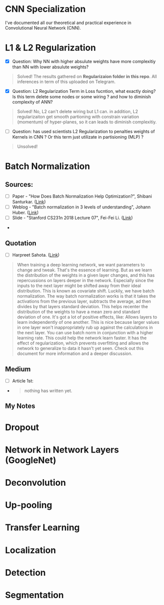 # CNN Specialization 
I've documented all our theoretical and practical experience in Convolutional Neural Network (CNN).
# L1 & L2 Regularization
- [x] Question: Why NN with higher absulute weights have more complexitiy than NN with lower absulute weights?
> Solved! 
> The results gathered on **Regularizaion folder in this repo**. 
> All inferences in term of this uploaded on Telegram.
> 
- [x] Question: L2 Regularization Term in Loss fucntion, what exactly doing? Is this term delete some nodes or some wiring ? and how to diminish complexity of ANN?
> Solved!
> No, L2 can't delete wiring but L1 can. in addition, L2 regularizaiton get smooth partioning with constrain variation (momentum) of hyper-planes, so it can leads to 
> diminish complexitiy.
> 
- [ ] Question: has used scientists L2 Regularization to penalties weights of Kernels in CNN ? Or this term just utilizate in partisioning (MLP) ?
> Unsolved!
# Batch Normalization
## Sources:
- [ ] Paper - "How Does Batch Normalization Help Optimization?", Shibani Santurkar. ([Link](https://proceedings.neurips.cc/paper/2018/file/905056c1ac1dad141560467e0a99e1cf-Paper.pdf))
- [ ] Weblog - "Batch normalization in 3 levels of understanding", 
Johann Huber. ([Link](https://towardsdatascience.com/batch-normalization-in-3-levels-of-understanding-14c2da90a338))
- [ ] Slide - "Stanford CS231n 2018 Lecture 07", Fei-Fei Li. ([Link](http://cs231n.stanford.edu/slides/2018/cs231n_2018_lecture07.pdf))
- 
## Quotation
- [ ]  Harpreet Sahota. ([Link](https://www.linkedin.com/posts/harpreetsahota204_batch-normalization-activity-6834629944857960448-M9al))
> When training a deep learning network, we want parameters to change and tweak.
That's the essence of learning.
But as we learn the distribution of the weights in a given layer changes, and this has repercussions on layers deeper in the network.
Especially since the inputs to the next layer might be shifted away from their ideal distribution.
This is known as covariate shift.
Luckily, we have batch normalization.
The way batch normalization works is that it takes the activations from the previous layer, subtracts the average, ad then divides by that layers standard deviation.
This helps recenter the distribution of the weights to have a mean zero and standard deviation of one.
It's got a lot of positive effects, like:
Allows layers to learn independently of one another. This is nice because larger values in one layer won't inappropriately rub up against the calculations in the next layer. 
You can use batch norm in conjunction with a higher learning rate. This could help the network learn faster.
It has the effect of regularization, which prevents overfitting and allows the network to generalize to data it hasn't yet seen.
Check out this document for more information and a deeper discussion.

## Medium 
- [ ] Article 1st:
- > nothing has written yet.


## My Notes


# Dropout 
# Network in Network Layers (GoogleNet)
# Deconvolution 
# Up-pooling
# Transfer Learning
# Localization
# Detection 
# Segmentation
